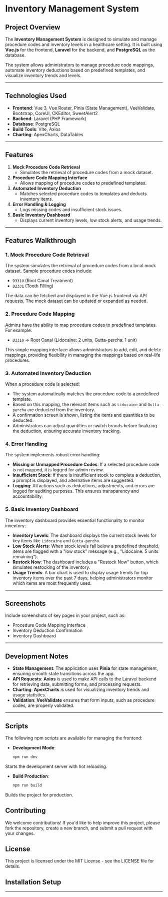 # Inventory Management System

## Project Overview
The **Inventory Management System** is designed to simulate and manage procedure codes and inventory levels in a healthcare setting. It is built using **Vue.js** for the frontend, **Laravel** for the backend, and **PostgreSQL** as the database.

The system allows administrators to manage procedure code mappings, automate inventory deductions based on predefined templates, and visualize inventory trends and levels.

---

## **Technologies Used**
- **Frontend**: Vue 3, Vue Router, Pinia (State Management), VeeValidate, Bootstrap, CoreUI, CKEditor, SweetAlert2
- **Backend**: Laravel (PHP Framework)
- **Database**: PostgreSQL
- **Build Tools**: Vite, Axios
- **Charting**: ApexCharts, DataTables

---

## **Features**
1. **Mock Procedure Code Retrieval**
   - Simulates the retrieval of procedure codes from a mock dataset.
2. **Procedure Code Mapping Interface**
   - Allows mapping of procedure codes to predefined templates.
3. **Automated Inventory Deduction**
   - Matches selected procedure codes to templates and deducts inventory items.
4. **Error Handling & Logging**
   - Logs missing codes and insufficient stock issues.
5. **Basic Inventory Dashboard**
   - Displays current inventory levels, low stock alerts, and usage trends.

---

## **Features Walkthrough**

### **1. Mock Procedure Code Retrieval**
The system simulates the retrieval of procedure codes from a local mock dataset. Sample procedure codes include:
- `D3310` (Root Canal Treatment)
- `D2331` (Tooth Filling)

The data can be fetched and displayed in the Vue.js frontend via API requests. The mock dataset can be updated or expanded as needed.

### **2. Procedure Code Mapping**
Admins have the ability to map procedure codes to predefined templates. For example:
- `D3310` → Root Canal (Lidocaine: 2 units, Gutta-percha: 1 unit)

This simple mapping interface allows administrators to add, edit, and delete mappings, providing flexibility in managing the mappings based on real-life procedures.

### **3. Automated Inventory Deduction**
When a procedure code is selected:
- The system automatically matches the procedure code to a predefined template.
- Based on this mapping, the relevant items such as `Lidocaine` and `Gutta-percha` are deducted from the inventory.
- A confirmation screen is shown, listing the items and quantities to be deducted.
- Administrators can adjust quantities or switch brands before finalizing the deduction, ensuring accurate inventory tracking.

### **4. Error Handling**
The system implements robust error handling:
- **Missing or Unmapped Procedure Codes**: If a selected procedure code is not mapped, it is logged for admin review.
- **Insufficient Stock**: If there is insufficient stock to complete a deduction, a prompt is displayed, and alternative items are suggested.
- **Logging**: All actions such as deductions, adjustments, and errors are logged for auditing purposes. This ensures transparency and accountability.

### **5. Basic Inventory Dashboard**
The inventory dashboard provides essential functionality to monitor inventory:
- **Inventory Levels**: The dashboard displays the current stock levels for key items like `Lidocaine` and `Gutta-percha`.
- **Low Stock Alerts**: When stock levels fall below a predefined threshold, items are flagged with a "low stock" message (e.g., "Lidocaine: 5 units remaining").
- **Restock Now**: The dashboard includes a "Restock Now" button, which simulates restocking of the inventory.
- **Usage Trends**: A bar chart is used to display usage trends for top inventory items over the past 7 days, helping administrators monitor which items are most frequently used.

---

## **Screenshots**
Include screenshots of key pages in your project, such as:
- Procedure Code Mapping Interface
- Inventory Deduction Confirmation
- Inventory Dashboard

---

## **Development Notes**
- **State Management**: The application uses **Pinia** for state management, ensuring smooth state transitions across the app.
- **API Requests**: **Axios** is used to make API calls to the Laravel backend for retrieving data, submitting forms, and processing requests.
- **Charting**: **ApexCharts** is used for visualizing inventory trends and usage statistics.
- **Validation**: **VeeValidate** ensures that form inputs, such as procedure codes, are properly validated.

---

## **Scripts**
The following npm scripts are available for managing the frontend:

- **Development Mode**:
  ```bash
  npm run dev
Starts the development server with hot reloading.

- **Build Production**:
  ```bash
  npm run build
Builds the project for production.

## **Contributing**
We welcome contributions! If you'd like to help improve this project, please fork the repository, create a new branch, and submit a pull request with your changes.

## **License**
This project is licensed under the MIT License - see the LICENSE file for details.

## **Installation Setup**
****

